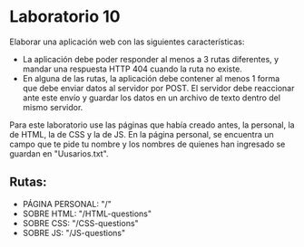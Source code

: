 # Laboratorio 10

Elaborar una aplicación web con las siguientes características:
- La aplicación debe poder responder al menos a 3 rutas diferentes, y mandar una respuesta HTTP 404 cuando la ruta no existe.
- En alguna de las rutas, la aplicación debe contener al menos 1 forma que debe enviar datos al servidor por POST. El servidor debe reaccionar ante este envío y guardar los datos en un archivo de texto dentro del mismo servidor.

Para este laboratorio use las páginas que había creado antes, la personal, la de HTML, la de CSS y la de JS. 
En la página personal, se encuentra un campo que te pide tu nombre y los nombres de quienes han ingresado se guardan en "Uusarios.txt".

## Rutas:
- PÁGINA PERSONAL: "/"
- SOBRE HTML: "/HTML-questions"
- SOBRE CSS: "/CSS-questions"
- SOBRE JS: "/JS-questions"
